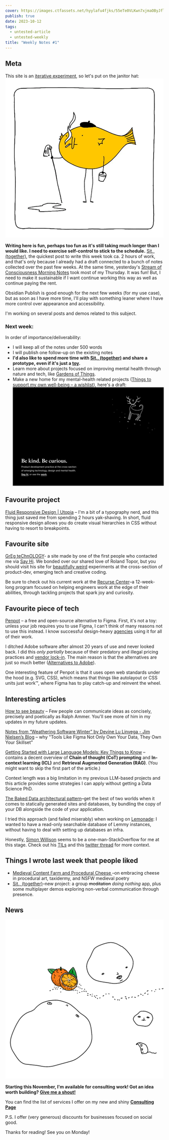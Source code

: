 ```yaml
---
cover: https://images.ctfassets.net/hyylafu4fjks/55eTe0VLKwn7xjmaOByJfl/908ade2a3c9aef33c7b06d9e2b960277/Untitled_Artwork_4.png
publish: true
date: 2023-10-12
tags:
  - untested-article
  - untested-weekly
title: "Weekly Notes #1"
---
```

## Meta

This site is an [iterative experiment](<../../../111>), so let's put on the janitor hat:
![327](182624883_856620778253995_571075980421732300_n_17904835792889678.webp)

**Writing here is fun, perhaps too fun as it's still taking much longer than I would like. I need to exercise self-control to stick to the schedule.** [Sit., (together)](<../../../Sit., (together)>), the quickest post to write this week took ca. 2 hours of work, and that's only because I already had a draft connected to a bunch of notes collected over the past few weeks. At the same time, yesterday's [Stream of Consciousness Morning Notes](<../../../Stream of Consciousness Morning Notes>) took most of my Thursday. It was fun! But, I need to make it sustainable if I want continue working this way as well as continue paying the rent.

Obsidian Publish is good enough for the next few weeks (for my use case), but as soon as I have more time, I'll play with something leaner where I have more control over appearance and accessibility.

I'm working on several posts and demos related to this subject.


### Next week:

In order of importance/deliverability:

- I will keep all of the notes under 500 words
- I will publish one follow-up on the existing notes
- **I'd also like to spend more time with [Sit., (together)](<../../../Sit., (together)>) and share a prototype, even if it's just a [toy](<../../../Sit., (together)>).**  
- Learn more about projects focused on improving mental health through nature and tech, like [Gardens of Things](https://gardensofthings.com).
- Make a new home for my mental-health related projects ([Things to support my own well-being – a wishlist](<../../../Things to support my own well-being – a wishlist>)), here's a draft:
![1807](kind.sonnet-mockup.webp)


## Favourite project

[Fluid Responsive Design | Utopia](https://utopia.fyi) – I'm a bit of a typography nerd, and this thing just saved me from spending 2 hours yak-shaving. In short, fluid responsive design allows you do create visual hierarchies in CSS without having to resort to breakpoints. 

## Favourite site

[GrEg teChnOLOGY](https://greg.technology)- a site made by one of the first people who contacted me via [Say Hi](https://sonnet.io/posts/hi). We bonded over our shared love of Roland Topor, but you should visit his site for [beautifully weird](<../../../beautifully weird>) experiments at the cross-section of product-dev, emerging tech and creative coding. 

Be sure to check out his current work at the [Recurse Center](https://recurse.greg.technology)–a 12-week-long program focused on helping engineers work at the edge of their abilities, through tackling projects that spark joy and curiosity. 

## Favourite piece of tech

[Penpot](https://penpot.app) – a free and open-source alternative to Figma. First, it's not a toy: unless your job requires you to use Figma, I can't think of many reasons not to use this instead. I know successful design-heavy [agencies](https://manufacturaindependente.org/about/) using it for all of their work.

I ditched Adobe software after almost 20 years of use and never looked back. I did this *only partially* because of their predatory and illegal pricing practices and [vendor lock-in](https://blog.jim-nielsen.com/2023/precarious-modern-computing/#:~:text=Tools%20Like%20Figma%20Not%20Only%20Own%20Your%20Data%2C%20They%20Own%20Your%20Skillset). The main reason is that the alternatives are just so much better ([Alternatives to Adobe](<../../../Alternatives to Adobe>)). 

One interesting feature of Penpot is that it uses open web standards under the hood (e.g. SVG, CSS), which means that things like autolayout or CSS units just work™, where Figma has to play catch-up and reinvent the wheel.

## Interesting articles

[How to see beauty](https://ralphammer.com/how-to-see-beauty/) – Few people can communicate ideas as concisely, precisely and poetically as Ralph Ammer. You'll see more of him in my updates in my future updates.


[Notes from “Weathering Software Winter” by Devine Lu Linvega - Jim Nielsen’s Blog](https://blog.jim-nielsen.com/2023/precarious-modern-computing)
– why "Tools Like Figma Not Only Own Your Data, They Own Your Skillset"

[Getting Started with Large Language Models: Key Things to Know](https://flyte.org/blog/getting-started-with-large-language-models-key-things-to-know#what-are-llms) – contains a decent overview of **Chain of thought (CoT) prompting** and **In-context learning (ICL)** and **Retrieval Augmented Generation (RAG)**. (You might want to skip the first part of the article.)

Context length was a big limitation in my previous LLM-based projects and this article provides some strategies I can apply without getting a Data Science PhD.

[The Baked Data architectural pattern](https://simonwillison.net/2021/Jul/28/baked-data/)–get the best of two worlds when it comes to statically generated sites and databases, by bundling the copy of your DB alongside the code of your application. 

I tried this approach (and failed miserably) when working on [Lemonade](https://lemonade.sonnet.io): I wanted to have a read-only searchable database of Lemmy instances, without having to deal with setting up databases an infra.

Honestly, [Simon Willison](https://simonwillison.net) seems to be a one-man-StackOverflow for me at this stage. Check out his [TILs](https://til.simonwillison.net) and this [twitter thread](https://twitter.com/simonw/status/1711714615338627187) for more context.


## Things I wrote last week that people liked

- [Medieval Content Farm and Procedural Cheese ](https://untested.sonnet.io/Medieval+Content+Farm+and+Procedural+Cheese)–on embracing cheese in procedural art, taxidermy, and NSFW medieval poetry
- [Sit., (together)](https://untested.sonnet.io/Sit.%2C+(together))–new project: a group ~~meditation~~ *doing nothing* app, plus some multiplayer demos exploring non-verbal communication through presence.

## News
![5932](oranges-ants.webp)

**Starting this November, I'm available for consulting work! Got an idea worth building? [Give me a shout!](mailto:hello@sonnet.io)** 

You can find the list of services I offer on my new and shiny **[Consulting Page](https://consulting.sonnet.io)**

P.S. I offer (very generous) discounts for businesses focused on social good.


Thanks for reading! See you on Monday!

